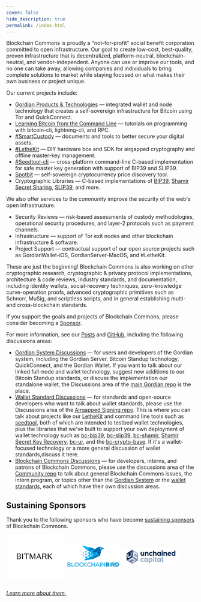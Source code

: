 ```yaml
---
cover: false
hide_description: true
permalink: /index.html
---
```

Blockchain Commons is proudly a "not-for-profit" social benefit corporation committed to open infrastructure.  Our goal to create low-cost, best-quality, proven infrastructure that is decentralized, platform-neutral, blockchain-neutral, and vendor-independent. Anyone can use or improve our tools, and no one can take away, allowing companies and individuals to bring complete solutions to market while staying focused on what makes their own business or project unique.

Our current projects include:

* [Gordian Products & Technologies](https://github.com/BlockchainCommons/Gordian) — integrated wallet and node technology that creates a self-sovereign infrastructure for Bitcoin  using Tor and QuickConnect.
* [Learning Bitcoin from the Command Line](https://github.com/BlockchainCommons/Learning-Bitcoin-from-the-Command-Line) — tutorials on programming with bitcoin-cli, lightning-cli, and RPC.
* [#SmartCustody](https://www.smartcustody.com/) — documents and tools to better secure your digital assets.
* [#LetheKit](https://github.com/BlockchainCommons/bc-lethekit) — DIY hardware box and SDK for airgapped cryptography and offline master-key management.
* [#Seedtool-cli](https://github.com/BlockchainCommons/bc-seedtool-cli) — cross-platform command-line C-based implementation for safe master key generation with support of BIP39 and SLIP39.
* [Spotbit](https://github.com/BlockchainCommons/spotbit) — self-sovereign cryptocurrency price discovery tool.
* Cryptographic Libraries — C-based implementations of [BIP39](https://github.com/BlockchainCommons/bc-bip39), [Shamir Secret Sharing](https://github.com/BlockchainCommons/bc-shamir), [SLIP39](https://github.com/BlockchainCommons/bc-slip39), and more.

We also offer services to the community improve the security of the web's open infrastructure.

* Security Reviews — risk-based assessments of custody methodologies, operational security procedures, and layer-2 protocols such as payment channels.
* Infrastructure — support of Tor exit nodes and other blockchain infrastructure & software.
* Project Support — contractual support of our open source projects such as GordianWallet-iOS, GordianServer-MacOS, and #LetheKit.

These are just the beginning! Blockchain Commons is also working on other cryptographic research, cryptographic & privacy protocol implementations, architecture & code reviews, industry standards, and documentation, including identity wallets, social-recovery techniques, zero-knowledge curve-operation proofs, advanced cryptographic primitives such as Schnorr, MuSig, and scriptless scripts, and in general establishing multi- and cross-blockchain standards.

If you support the goals and projects of Blockchain Commons, please consider becoming a [Sponsor](https://www.blockchaincommons.com/sponsors.html).

For more information, see our [Posts](https://www.blockchaincommons.com/posts/) and [GitHub](https://github.com/BlockchainCommons), including the following discussions areas:
* [Gordian System Discussions](https://github.com/BlockchainCommons/Gordian/discussions) — for users and developers of the Gordian system, including the Gordian Server, Bitcoin Standup technology, QuickConnect, and the Gordian Wallet. If you want to talk about our linked full-node and wallet technology, suggest new additions to our Bitcoin Standup standards, or discuss the implementation our standalone wallet, the Discussions area of the [main Gordian repo](https://github.com/BlockchainCommons/Gordian) is the place.
* [Wallet Standard Discussions](https://github.com/BlockchainCommons/AirgappedSigning/discussions) — for standards and open-source developers who want to talk about wallet standards, please use the Discussions area of the [Airgapped Signing repo](https://github.com/BlockchainCommons/AirgappedSigning). This is where you can talk about projects like our [LetheKit](https://github.com/BlockchainCommons/bc-lethekit) and command line tools such as [seedtool](https://github.com/BlockchainCommons/bc-seedtool-cli), both of which are intended to testbed wallet technologies, plus the libraries that we've built to support your own deployment of wallet technology such as [bc-bip39](https://github.com/BlockchainCommons/bc-bip39), [bc-slip39](https://github.com/BlockchainCommons/bc-slip39), [bc-shamir](https://github.com/BlockchainCommons/bc-shamir), [Shamir Secret Key Recovery](https://github.com/BlockchainCommons/bc-sskr), [bc-ur](https://github.com/BlockchainCommons/bc-ur), and the [bc-crypto-base](https://github.com/BlockchainCommons/bc-crypto-base). If it's a wallet-focused technology or a more general discussion of wallet standards,discuss it here.
* [Blockchain Commons Discussions](https://github.com/BlockchainCommons/Community/discussions) — for developers, interns, and patrons of Blockchain Commons, please use the discussions area of the [Community repo](https://github.com/BlockchainCommons/Community) to talk about general Blockchain Commons issues, the intern program, or topics other than the [Gordian System](https://github.com/BlockchainCommons/Gordian/discussions) or the [wallet standards](https://github.com/BlockchainCommons/AirgappedSigning/discussions), each of which have their own discussion areas.

## Sustaining Sponsors

Thank you to the following sponsors who have become [sustaining sponsors](https://github.com/sponsors/BlockchainCommons) of Blockchain Commons.

[<img src="images/sponsors/bitmark-logo.svg" width="30%" align="center">](https://bitmark.com/)
[<img src="images/sponsors/blockchainbird.png" width="30%" align="center">](https://github.com/blockchainbird/bird)
[<img src="images/sponsors/unchained-capital.png" width="30%" align="center">](https://unchained-capital.com/)

<br clear="all">[*Learn more about them.*](sponsors)

